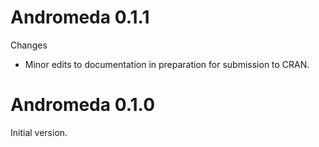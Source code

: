Andromeda 0.1.1
================

Changes

- Minor edits to documentation in preparation for submission to CRAN.

Andromeda 0.1.0
================

Initial version.